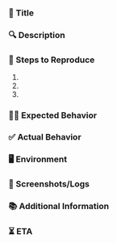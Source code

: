 ### 📝 Title
<!-- A clear and concise title of the issue. -->

### 🔍 Description
<!-- Please provide a detailed description of the issue -->

### 🔄 Steps to Reproduce
<!-- List the steps to reproduce the issue -->
1. 
2. 
3. 

### 👌🏼 Expected Behavior
<!-- Describe what you expected to happen -->

### ✅ Actual Behavior
<!-- Describe what actually happened -->

### 🖥️  Environment
<!-- OS(Operating System), Browser (Browser version), Software Versions (Other relevant versions) -->

### 📸 Screenshots/Logs
<!-- If possible, provide any relevant screenshots or logs to help understand the issue. -->

### 📚 Additional Information
<!-- Add any additional information or screenshots about the issue here -->

### ⏳ ETA
<!-- Please provide an estimated time of completion for when the issue might be resolved. -->